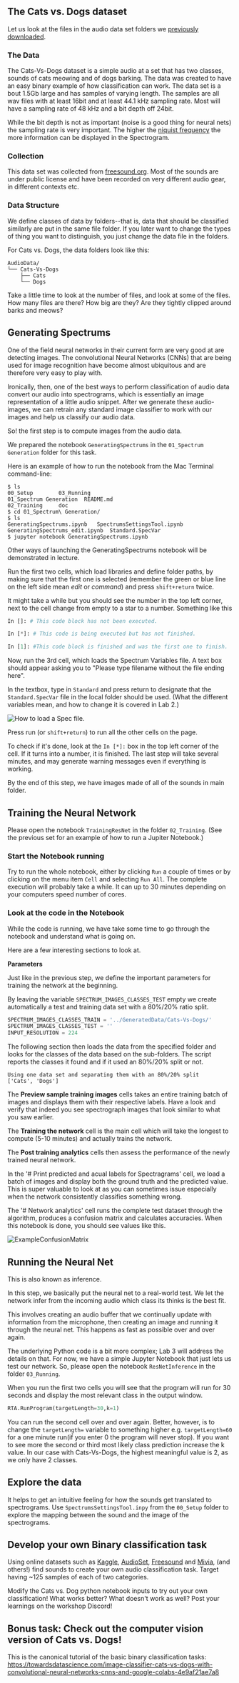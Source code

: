 ## The Cats vs. Dogs dataset
Let us look at the files in the audio data set folders we [previously downloaded](https://github.com/DavidGoedicke/RealtimeAudioClassification/wiki/Lab-0.-Setting-up#download-datasets).

### The Data
The Cats-Vs-Dogs dataset is a simple audio at a set that has two classes, sounds of cats meowing and of dogs barking. The data was created to have an easy binary example of how classification can work. The data set is a bout 1.5Gb large and has samples of varying length. The samples are all wav files with at least 16bit and at least 44.1 kHz sampling rate. Most will have a sampling rate of 48 kHz and a bit depth off 24bit.


While the bit depth is not as important (noise is a good thing for neural nets) the sampling rate is very important. The higher the [niquist frequency](wikipedia.org) the more information can be displayed in the Spectrogram.

### Collection

This data set was collected from [freesound.org](freesound.org). Most of the sounds are under public license and have been recorded on very different audio gear, in different contexts etc. 

### Data Structure
We define classes of data by folders--that is, data that should be classified similarly are put in the same file folder. If you later want to change the types of thing you want to distinguish, you just change the data file in the folders.

For Cats vs. Dogs, the data folders look like this:
``` shell
AudioData/
└── Cats-Vs-Dogs
    ├── Cats
    └── Dogs
````

Take a little time to look at the number of files, and look at some of the files. How many files are there? How big are they? Are they tightly clipped around barks and meows?

## Generating Spectrums
One of the field neural networks in their current form are very good at are detecting images. The convolutional Neural Networks (CNNs) that are being used for image recognition have become almost ubiquitous and are therefore very easy to play with. 

Ironically, then, one of the best ways to perform classification of audio data convert our audio into spectrograms, which is essentially an image representation of a little audio snippet. After we generate these audio-images, we can retrain any standard image classifier to work with our images and help us classify our audio data. 

So! the first step is to compute images from the audio data.

We prepared the notebook `GeneratingSpectrums` in the `01_Spectrum Generation` folder for this task. 

Here is an example of how to run the notebook from the Mac Terminal command-line:

```` shell
$ ls
00_Setup		03_Running
01_Spectrum Generation	README.md
02_Training		doc
$ cd 01_Spectrum\ Generation/
$ ls
GeneratingSpectrums.ipynb	SpectrumsSettingsTool.ipynb
GeneratingSpectrums_edit.ipynb	Standard.SpecVar
$ jupyter notebook GeneratingSpectrums.ipynb 
````
Other ways of launching the GeneratingSpectrums notebook will be demonstrated in lecture.

Run the first two cells,  which load libraries and define folder paths, by making sure that the first one is selected (remember the green or blue line on the left side mean *edit* or *command*) and press `shift+return` twice. 

It might take a while but you should see the number in the top left corner, next to the cell change from empty to a star to a number. Something like this 
```python
In []: # This code block has not been executed.

In [*]: # This code is being executed but has not finished. 

In [1]: #This code block is finished and was the first one to finish. 
```

Now, run the 3rd cell,  which loads the Spectrum Variables file. A text box should appear asking you to "Please type filename without the file ending here". 

In the textbox, type in ``Standard`` and press return to designate that the `Standard.SpecVar` file in the local folder should be used.  (What the different variables mean, and how to change it is covered in Lab 2.) 

![How to load a Spec file.](images/SpecFileLoad.png)

Press run (or `shift+return`) to run all the other cells on the page.

To check if it's done, look at the `In [*]:` box in the top left corner of the cell. If it turns into a number, it is finished. The last step will take several minutes, and may generate warning messages even if everything is working.

By the end of this step, we have images made of all of the sounds in main folder.

## Training the Neural Network

Please open the notebook `TrainingResNet` in the folder `02_Training`. (See the previous set for an example of how to run a Jupiter Notebook.)

### Start the Notebook running
Try to run the whole notebook, either by clicking `Run` a couple of times or by clicking on the menu item `Cell` and selecting `Run All`. The complete execution will probably take a while. It can up to 30 minutes depending on your computers speed number of cores. 

### Look at the code in the Notebook
While the code is running, we have take some time to go through the notebook and understand what is going on.

Here are a few interesting sections to look at.


**Parameters**

Just like in the previous step, we define the important parameters for training the network at the beginning.

By leaving the variable `SPECTRUM_IMAGES_CLASSES_TEST` empty we create automatically a test and training data set with a 80%/20% ratio split. 
```python
SPECTRUM_IMAGES_CLASSES_TRAIN = '../GeneratedData/Cats-Vs-Dogs/'
SPECTRUM_IMAGES_CLASSES_TEST = ''
INPUT_RESOLUTION = 224
```
The following section then loads the data from the specified folder and looks for the classes of the data based on the sub-folders. The script reports the classes it found and if it used an 80%/20% split or not.

```shell
Using one data set and separating them with an 80%/20% split
['Cats', 'Dogs']
```

The **Preview sample training images** cells takes an entire training batch of images and displays them with their respective labels. Have a look and verify that indeed you see spectrograph images that look similar to what you saw earlier.


The **Training the network** cell is the main cell which will take the longest to compute (5-10 minutes) and actually trains the network. 

The **Post training analytics** cells then assess the performance of the newly trained neural network.

In the '# Print predicted and acual labels for Spectragrams' cell, we load a batch of images and display both the ground truth and the predicted value. This is super valuable to look at as you can sometimes issue especially when the network consistently classifies something wrong.

The '# Network analytics' cell runs the complete test dataset through the algorithm, produces a confusion matrix and calculates accuracies. When this notebook is done, you should see values like this.

![ExampleConfusionMatrix](images/confusionmatrix.png)

## Running the Neural Net
This is also known as inference. 

In this step, we basically put the neural net to a real-world test. We let the network infer from the incoming audio which class its thinks is the best fit.

This involves creating an audio buffer that we continually update with information from the microphone, then creating an image and running it through the neural net. This happens as fast as possible over and over again.

The underlying Python code is a bit more complex; Lab 3 will address the details on that. For now, we have a simple Jupyter Notebook that just lets us test our network. So, please open the notebook `ResNetInference` in the folder `03_Running`. 

When you run the first two cells you will see that the program will run for 30 seconds and display the most relevant class in the output window.

```python
RTA.RunProgram(targetLength=30,k=1)
```
You can run the second cell over and over again. Better, however, is to change the ``targetLength=`` variable to something higher e.g. ``targetLength=60`` for a one minute run(if you enter 0 the program will never stop). If you want to see more the second or third most likely class prediction increase the k value. In our case with Cats-Vs-Dogs, the highest meaningful value is 2, as we only have 2 classes. 

## Explore the data

It helps to get an intuitive feeling for how the sounds get translated to spectrograms. Use `SpectrumsSettingsTool.inpy` from the `00_Setup` folder to explore the mapping between the sound and the image of the spectrograms.



## Develop your own Binary classification task

Using online datasets such as [Kaggle](https://www.kaggle.com/tags/audio-data), [AudioSet](https://research.google.com/audioset/), [Freesound](https://datasets.freesound.org/fsd/) and [Mivia](https://mivia.unisa.it/datasets/audio-analysis/mivia-audio-events/), (and others!) find sounds to create your own audio classification task. Target having ~125 samples of each of two categories. 

Modify the Cats vs. Dog python notebook inputs to try out your own classification! What works better? What doesn't work as well? Post your learnings on the workshop Discord!

## Bonus task: Check out the computer vision version of Cats vs. Dogs!

This is the canonical tutorial of the basic binary classification tasks: https://towardsdatascience.com/image-classifier-cats-vs-dogs-with-convolutional-neural-networks-cnns-and-google-colabs-4e9af21ae7a8